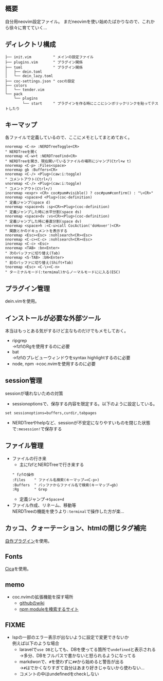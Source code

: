 ## 概要
自分用neovim設定ファイル。
まだneovimを使い始めたばかりなので、これから徐々に育てていく...

## ディレクトリ構成

```
├── init.vim          " メインの設定ファイル
├── plugins.vim       " プラグイン関係
├── toml              " プラグイン関係
│   ├── dein.toml
│   └── dein_lazy.toml
├── coc-settings.json " cocの設定
├── colors
│   └── tender.vim
└── pack
    └── plugins
        └── start     " プラグインを作る時にここにシンボリックリンクを貼ってテストしたり
```

## キーマップ
各ファイルで定義しているので、ここにメモとしてまとめておく。
```vim
nnoremap <C-n> :NERDTreeToggle<CR>                                           " NERDTreeを開く
nnoremap <C-w>t :NERDTreeFind<CR>                                            " NERDTreeを開き、現在開いているファイルの場所にジャンプ(Ctrl+w t)
nnoremap <C-p> :Files<space>
nnoremap gb :Buffers<CR>
nnoremap <C-/> <Plug>(caw:i:toggle)                                          " コメントアウト(Ctrl+/)
vnoremap <C-/> <Plug>(caw:i:toggle)                                          " コメントアウト(Ctrl+/)
inoremap <expr> <CR> coc#pum#visible() ? coc#pum#confirm() : "\<CR>"
nnoremap <space>d <Plug>(coc-definition)                                     " 定義ジャンプ(space d)
nnoremap <space>ds :sp<CR><Plug>(coc-definition)                             " 定義ジャンプした時に水平分割(space ds)
nnoremap <space>dv :vs<CR><Plug>(coc-definition)                             " 定義ジャンプした時に垂直分割(space dv)
nnoremap <space>h :<C-u>call CocAction('doHover')<CR>                        " 関数とかのドキュメントを表示する
nnoremap <Esc><Esc> :nohlsearch<CR><Esc>
nnoremap <C-c><C-c> :nohlsearch<CR><Esc>
inoremap <C-c> <Esc>
nnoremap <TAB> :bn<Enter>                                                    " 次のバッファに切り替え(Tab)
nnoremap <S-TAB> :bN<Enter>                                                  " 前のバッファに切り替え(Shift+Tab)
tnoremap <Esc> <C-\><C-n>                                                    " ターミナルモード(:termimal)からノーマルモードにに入る(ESC)
```

## プラグイン管理
dein.vimを使用。

## インストールが必要な外部ツール
本当はもっとある気がするけど主なものだけでもメモしておく。
- ripgrep  
→fzfのRgを使用するのに必要
- bat  
→fzfのプレビューウィンドウをsyntax highlightするのに必要
- node, npm
→coc.nvimを使用するのに必要

## session管理

sessionが壊れないための対策
- sessionoptionsで、保存する内容を限定する。以下のように設定している。
```vim
set sessionoptions=buffers,curdir,tabpages
```
- NERDTreeやhelpなど、sessionが不安定になりやすいものを閉じた状態で```:mesession!```で保存する

## ファイル管理
- ファイルの行き来
  - 主にfzfとNERDTreeで行き来する
  ```vim
  " fzfの操作
  :Files    " ファイル名検索(キーマップ→<C-p>)
  :Buffers  " バッファからファイル名で検索(キーマップ→gb)
  :Rg       " Grep
  ```
  - 定義ジャンプ→```Space+d```
- ファイル作成、リネーム、移動等  
NERDTreeの機能を使うより```:terminal```で操作した方が楽...

## カッコ、クォーテーション、htmlの閉じタグ補完
[自作プラグイン](https://github.com/ukiuki-engineer/vim-autoclose)を使用。

## Fonts
[Cica](https://github.com/miiton/Cica/releases/download/v5.0.3/Cica_v5.0.3.zip)を使用。

## memo
- coc.nvimの拡張機能を探す場所
  - [githubのwiki](https://github.com/neoclide/coc.nvim/wiki/Using-coc-extensions#implemented-coc-extensions)
  - [npm moduleを検索するサイト](https://www.npmjs.com/search?q=keywords%3Acoc.nvim)

## FIXME
- lspの一部のエラー表示が出ないように設定で変更できないか  
例えば以下のような場合
  - laravelで```use DB```としても、DBを使ってる箇所で```undefined```と表示される  
  →多分、DBをフルパスで書かないと怒られるようになってる
  - markdwonで、```#```を使わずに```##```から始めると警告が出る  
  →```#```はでかくなりすぎて自分はあまり好きじゃないから使わない...
  - コメントの中はundefinedをcheckしない
